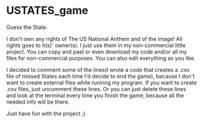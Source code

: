 # USTATES_game
Guess the State.

I don't own any rights of The US National Anthem and of the image! All rights goes to it(s)' owner(s). I just use them in my non-commercial little project. You can copy and past or even download my code and/or all my files for non-commercial purposes. You can also edit everything as you like.

I decided to comment some of the lines(I wrote a code that creates a .csv file of missed States each time I'd decide to end the game), because I don't want to create external files while runinng my program. If you want to create .csv files, just uncomment these lines. Or you can just delete these lines and look at the terminal every time you finish the game, because all the needed info will be there.

Just have fun with the project ;)

